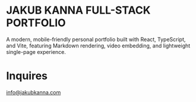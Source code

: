 # JAKUB KANNA FULL-STACK PORTFOLIO

A modern, mobile-friendly personal portfolio built with React, TypeScript, and Vite, featuring Markdown rendering, video embedding, and lightweight single-page experience.

# Inquires

info@jakubkanna.com
